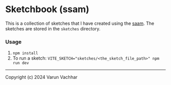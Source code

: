# Sketchbook (ssam)

This is a collection of sketches that I have created using the [saam](https://github.com/cdaein/ssam). The sketches are stored in the `sketches` directory.

### Usage

1. `npm install`
2. To run a sketch: `VITE_SKETCH="sketches/<the_sketch_file_path>" npm run dev`

---

Copyright (c) 2024 Varun Vachhar
